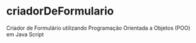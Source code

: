 # criadorDeFormulario
Criador de Formulário utilizando Programação Orientada a Objetos (POO) em Java Script
